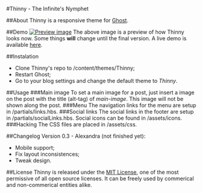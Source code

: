 #Thinny - The Infinite's Nymphet

##About
Thinny is a responsive theme for [Ghost](https://github.com/TryGhost/Ghost).

##Demo
[![Preview image](https://github.com/camporez/Thinny/raw/master/preview.jpg)](http://camporez.com)
The above image is a preview of how Thinny looks now. Some things **will** change until the final version.
A live demo is available [here](http://camporez.com).

##Instalation
* Clone Thinny's repo to /content/themes/Thinny;
* Restart Ghost;
* Go to your blog settings and change the default theme to *Thinny*.

##Usage
###Main image
To set a main image for a post, just insert a image on the post with the title (alt-tag) of *main-image*.
This image will not be shown along the post.
###Menu
The navigation links for the menu are setup in /partials/links.hbs.
###Social links
The social links in the footer are setup in /partials/socialLinks.hbs.
Social icons can be found in /assets/icons.
###Hacking
The CSS files are placed in /assets/css.

##Changelog
Version 0.3 - Alexandra (not finished yet):
* Mobile support;
* Fix layout inconsistences;
* Tweak design.

##License
Thinny is released under the [MIT License](http://opensource.org/licenses/mit-license.php), one of the most permissive of all open source licenses. It can be freely used by commerical and non-commerical entities alike.
